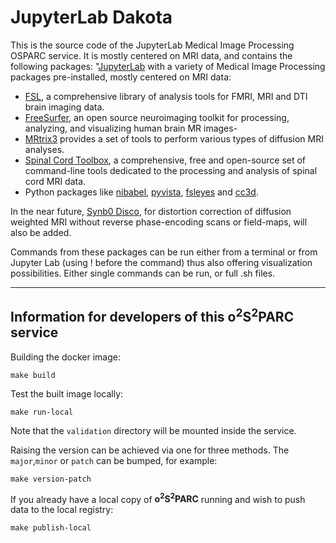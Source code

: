 # JupyterLab Dakota

This is the source code of the JupyterLab Medical Image Processing OSPARC service. It is mostly centered on MRI data, and contains the following packages:
  "[JupyterLab](https://jupyter.org/) with a variety of Medical Image Processing packages pre-installed, mostly centered on MRI data:
  - [FSL](https://fsl.fmrib.ox.ac.uk/fsl/fslwiki), a comprehensive library of analysis tools for FMRI, MRI and DTI brain imaging data.
  - [FreeSurfer](https://surfer.nmr.mgh.harvard.edu/), an open source neuroimaging toolkit for processing, analyzing, and visualizing human brain MR images-
  - [MRtrix3](https://www.mrtrix.org/) provides a set of tools to perform various types of diffusion MRI analyses.
  - [Spinal Cord Toolbox](https://spinalcordtoolbox.com/), a comprehensive, free and open-source set of command-line tools dedicated to the processing and analysis of spinal cord MRI data.
  - Python packages like [nibabel](https://nipy.org/nibabel/), [pyvista](https://docs.pyvista.org/version/stable/), [fsleyes](https://fsl.fmrib.ox.ac.uk/fsl/fslwiki/FSLeyes) and [cc3d](https://github.com/seung-lab/connected-components-3d#readme).
  
In the near future, [Synb0 Disco](https://github.com/MASILab/Synb0-DISCO#readme), for distortion correction of diffusion weighted MRI without reverse phase-encoding scans or field-maps, will also be added.

Commands from these packages can be run either from a terminal or from Jupyter Lab (using ! before the command) thus also offering visualization possibilities.
Either single commands can be run, or full .sh files.

____

## Information for developers of this **o<sup>2</sup>S<sup>2</sup>PARC** service
Building the docker image:

```shell
make build
```


Test the built image locally:

```shell
make run-local
```
Note that the `validation` directory will be mounted inside the service.


Raising the version can be achieved via one for three methods. The `major`,`minor` or `patch` can be bumped, for example:

```shell
make version-patch
```


If you already have a local copy of **o<sup>2</sup>S<sup>2</sup>PARC** running and wish to push data to the local registry:

```shell
make publish-local